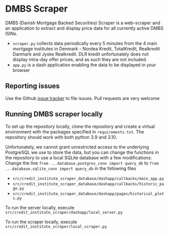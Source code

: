 # DMBS Scraper

DMBS (Danish Mortgage Backed Securities) Scraper is a web-scraper and an application to extract and display price data for all currently active DMBS ISINs. 

* `scraper.py` collects data periodically every 5 minutes from the 4 main mortgage institutes in Denmark - Nordea Kredit, TotalKredit, Realkredit Danmark and Jyske Realkredit. DLR kredit unfortunately does not display intra-day offer prices, and as such they are not included.
* `app.py` is a dash application enabling the data to be displayed in your browser

## Reporting issues
Use the Github [issue tracker](https://github.com/steenenmartin/dmbs-scraper/issues) to file issues. Pull requests are very welcome

## Running DMBS scraper locally
To set up the repository locally, clone the repository and create a virtual environment with the packages specified in `requirements.txt`. The repository should work with both python 3.9 and 3.10.

Unfortunately, we cannot grant unrestricted access to the underlying PostgreSQL we use to store the data, but you can change the functions in the repository to use a local SQLite database with a few modifications:
Change the line `from ...database.postgres_conn import query_db` to `from ...database.sqlite_conn import query_db` in the following files
* `src/credit_institute_scraper_database/dashapp/callbacks/main_app.py`
* `src/credit_institute_scraper_database/dashapp/callbacks/historic_page.py`
* `src/credit_institute_scraper_database/dashapp/pages/historical_plots.py`

To run the server locally, execute `src/credit_institute_scraper/dashapp/local_server.py`

To run the scraper locally, execute `src/credit_institute_scraper/local_scraper.py`
